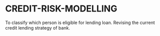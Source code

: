 # CREDIT-RISK-MODELLING
To classify which person is eligible for lending loan. Revising the current credit lending strategy of bank.

